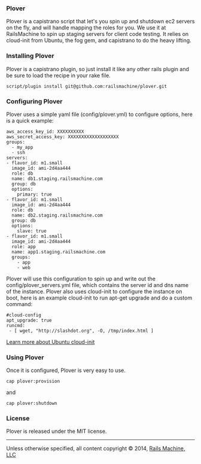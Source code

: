 ### Plover

Plover is a capistrano script that let's you spin up and shutdown ec2 servers on the fly, and will handle mapping the roles for you.  We use it at RailsMachine to spin up staging servers for client code testing.  It relies on cloud-init from Ubuntu, the fog gem, and capistrano to do the heavy lifting.

### Installing Plover

Plover is a capistrano plugin, so just install it like any other rails plugin and be sure to load the recipe in your rake file.

`script/plugin install git@github.com:railsmachine/plover.git`

### Configuring Plover

Plover uses a simple yaml file (config/plover.yml) to configure options, here is a quick example:


    aws_access_key_id: XXXXXXXXXX
    aws_secret_access_key: XXXXXXXXXXXXXXXXXXX
    groups:
      - my_app
      - ssh
    servers:
    - flavor_id: m1.small
      image_id: ami-2d4aa444
      role: db
      name: db1.staging.railsmachine.com
      group: db
      options:
        primary: true
    - flavor_id: m1.small
      image_id: ami-2d4aa444
      role: db
      name: db2.staging.railsmachine.com
      group: db
      options:
        slave: true
    - flavor_id: m1.small
      image_id: ami-2d4aa444
      role: app
      name: app1.staging.railsmachine.com
      groups:
        - app
        - web


Plover will use this configuration to spin up and write out the config/plover_servers.yml file, which contains the server id and dns name of the instance.  Plover also uses cloud-init to configure the instance on boot, here is an example cloud-init to run apt-get upgrade and do a custom command:

    #cloud-config
    apt_upgrade: true
    runcmd:
     - [ wget, "http://slashdot.org", -O, /tmp/index.html ]
     
[Learn more about Ubuntu cloud-init](https://help.ubuntu.com/community/CloudInit)

### Using Plover

Once it is configured, Plover is very easy to use.

`cap plover:provision`

and

`cap plover:shutdown`

### License

Plover is released under the MIT license.

***

Unless otherwise specified, all content copyright &copy; 2014, [Rails Machine, LLC](http://railsmachine.com)
